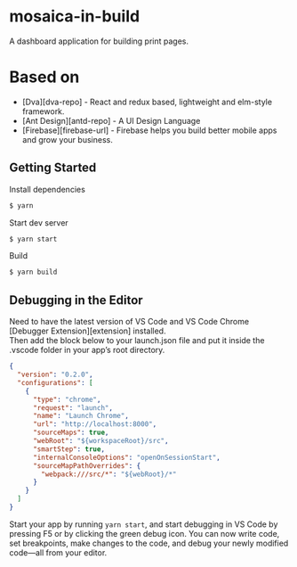 # mosaica-in-build 

A dashboard application for building print pages.

# Based on
* [Dva][dva-repo] - React and redux based, lightweight and elm-style framework. 
* [Ant Design][antd-repo] - A UI Design Language
* [Firebase][firebase-url] - Firebase helps you build better mobile apps and grow your business.

## Getting Started
Install dependencies
```bash
$ yarn
```

Start dev server
```bash
$ yarn start
```

Build
```bash
$ yarn build
```

## Debugging in the Editor

Need to have the latest version of VS Code and VS Code Chrome [Debugger Extension][extension] installed.  
Then add the block below to your launch.json file and put it inside the .vscode folder in your app’s root directory.
```json
{
  "version": "0.2.0",
  "configurations": [
    {
      "type": "chrome",
      "request": "launch",
      "name": "Launch Chrome",
      "url": "http://localhost:8000",
      "sourceMaps": true,
      "webRoot": "${workspaceRoot}/src",
      "smartStep": true,
      "internalConsoleOptions": "openOnSessionStart",
      "sourceMapPathOverrides": {
        "webpack:///src/*": "${webRoot}/*"
      }
    }
  ]
}
```
Start your app by running `yarn start`, and start debugging in VS Code by pressing F5 or by clicking the green debug icon. You can now write code, set breakpoints, make changes to the code, and debug your newly modified code—all from your editor.